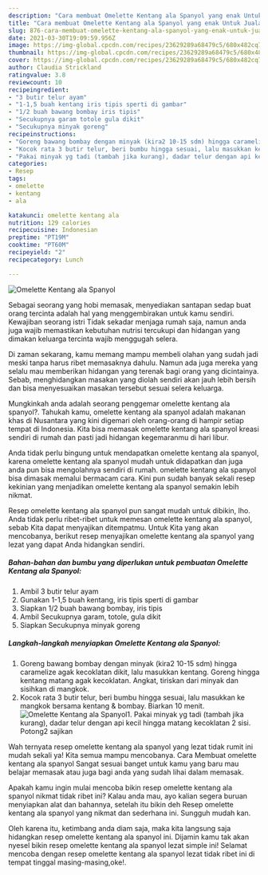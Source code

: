 ```yaml
---
description: "Cara membuat Omelette Kentang ala Spanyol yang enak Untuk Jualan"
title: "Cara membuat Omelette Kentang ala Spanyol yang enak Untuk Jualan"
slug: 876-cara-membuat-omelette-kentang-ala-spanyol-yang-enak-untuk-jualan
date: 2021-03-30T19:09:59.956Z
image: https://img-global.cpcdn.com/recipes/23629289a68479c5/680x482cq70/omelette-kentang-ala-spanyol-foto-resep-utama.jpg
thumbnail: https://img-global.cpcdn.com/recipes/23629289a68479c5/680x482cq70/omelette-kentang-ala-spanyol-foto-resep-utama.jpg
cover: https://img-global.cpcdn.com/recipes/23629289a68479c5/680x482cq70/omelette-kentang-ala-spanyol-foto-resep-utama.jpg
author: Claudia Strickland
ratingvalue: 3.8
reviewcount: 10
recipeingredient:
- "3 butir telur ayam"
- "1-1,5 buah kentang iris tipis sperti di gambar"
- "1/2 buah bawang bombay iris tipis"
- "Secukupnya garam totole gula dikit"
- "Secukupnya minyak goreng"
recipeinstructions:
- "Goreng bawang bombay dengan minyak (kira2 10-15 sdm) hingga caramelize agak kecoklatan dikit, lalu masukkan kentang. Goreng hingga kentang matang agak kecoklatan. Angkat, tiriskan dari minyak dan sisihkan di mangkok."
- "Kocok rata 3 butir telur, beri bumbu hingga sesuai, lalu masukkan ke mangkok bersama kentang &amp; bombay. Biarkan 10 menit."
- "Pakai minyak yg tadi (tambah jika kurang), dadar telur dengan api kecil hingga matang kecoklatan 2 sisi. Potong2 sajikan"
categories:
- Resep
tags:
- omelette
- kentang
- ala

katakunci: omelette kentang ala 
nutrition: 129 calories
recipecuisine: Indonesian
preptime: "PT19M"
cooktime: "PT60M"
recipeyield: "2"
recipecategory: Lunch

---
```



![Omelette Kentang ala Spanyol](https://img-global.cpcdn.com/recipes/23629289a68479c5/680x482cq70/omelette-kentang-ala-spanyol-foto-resep-utama.jpg)

Sebagai seorang yang hobi memasak, menyediakan santapan sedap buat orang tercinta adalah hal yang menggembirakan untuk kamu sendiri. Kewajiban seorang istri Tidak sekadar menjaga rumah saja, namun anda juga wajib memastikan kebutuhan nutrisi tercukupi dan hidangan yang dimakan keluarga tercinta wajib menggugah selera.

Di zaman  sekarang, kamu memang mampu membeli olahan yang sudah jadi meski tanpa harus ribet memasaknya dahulu. Namun ada juga mereka yang selalu mau memberikan hidangan yang terenak bagi orang yang dicintainya. Sebab, menghidangkan masakan yang diolah sendiri akan jauh lebih bersih dan bisa menyesuaikan masakan tersebut sesuai selera keluarga. 



Mungkinkah anda adalah seorang penggemar omelette kentang ala spanyol?. Tahukah kamu, omelette kentang ala spanyol adalah makanan khas di Nusantara yang kini digemari oleh orang-orang di hampir setiap tempat di Indonesia. Kita bisa memasak omelette kentang ala spanyol kreasi sendiri di rumah dan pasti jadi hidangan kegemaranmu di hari libur.

Anda tidak perlu bingung untuk mendapatkan omelette kentang ala spanyol, karena omelette kentang ala spanyol mudah untuk didapatkan dan juga anda pun bisa mengolahnya sendiri di rumah. omelette kentang ala spanyol bisa dimasak memalui bermacam cara. Kini pun sudah banyak sekali resep kekinian yang menjadikan omelette kentang ala spanyol semakin lebih nikmat.

Resep omelette kentang ala spanyol pun sangat mudah untuk dibikin, lho. Anda tidak perlu ribet-ribet untuk memesan omelette kentang ala spanyol, sebab Kita dapat menyajikan ditempatmu. Untuk Kita yang akan mencobanya, berikut resep menyajikan omelette kentang ala spanyol yang lezat yang dapat Anda hidangkan sendiri.

<!--inarticleads1-->

##### Bahan-bahan dan bumbu yang diperlukan untuk pembuatan Omelette Kentang ala Spanyol:

1. Ambil 3 butir telur ayam
1. Gunakan 1-1,5 buah kentang, iris tipis sperti di gambar
1. Siapkan 1/2 buah bawang bombay, iris tipis
1. Ambil Secukupnya garam, totole, gula dikit
1. Siapkan Secukupnya minyak goreng




<!--inarticleads2-->

##### Langkah-langkah menyiapkan Omelette Kentang ala Spanyol:

1. Goreng bawang bombay dengan minyak (kira2 10-15 sdm) hingga caramelize agak kecoklatan dikit, lalu masukkan kentang. Goreng hingga kentang matang agak kecoklatan. Angkat, tiriskan dari minyak dan sisihkan di mangkok.
1. Kocok rata 3 butir telur, beri bumbu hingga sesuai, lalu masukkan ke mangkok bersama kentang &amp; bombay. Biarkan 10 menit.
<img src="https://img-global.cpcdn.com/steps/37f323ca43b1dfb2/160x128cq70/omelette-kentang-ala-spanyol-langkah-memasak-2-foto.jpg" alt="Omelette Kentang ala Spanyol">1. Pakai minyak yg tadi (tambah jika kurang), dadar telur dengan api kecil hingga matang kecoklatan 2 sisi. Potong2 sajikan




Wah ternyata resep omelette kentang ala spanyol yang lezat tidak rumit ini mudah sekali ya! Kita semua mampu mencobanya. Cara Membuat omelette kentang ala spanyol Sangat sesuai banget untuk kamu yang baru mau belajar memasak atau juga bagi anda yang sudah lihai dalam memasak.

Apakah kamu ingin mulai mencoba bikin resep omelette kentang ala spanyol nikmat tidak ribet ini? Kalau anda mau, ayo kalian segera buruan menyiapkan alat dan bahannya, setelah itu bikin deh Resep omelette kentang ala spanyol yang nikmat dan sederhana ini. Sungguh mudah kan. 

Oleh karena itu, ketimbang anda diam saja, maka kita langsung saja hidangkan resep omelette kentang ala spanyol ini. Dijamin kamu tak akan nyesel bikin resep omelette kentang ala spanyol lezat simple ini! Selamat mencoba dengan resep omelette kentang ala spanyol lezat tidak ribet ini di tempat tinggal masing-masing,oke!.

